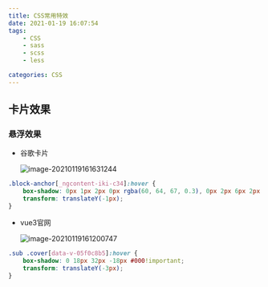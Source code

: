 ```yaml
---
title: CSS常用特效
date: 2021-01-19 16:07:54
tags:
	- CSS
	- sass
	- scss
	- less

categories: CSS
---
```


## 卡片效果

### 悬浮效果

- 谷歌卡片

  ![image-20210119161631244](https://raw.githubusercontent.com/zhangbowen-github/my-gallery/main/img/image-20210119161631244.png)

```css
.block-anchor[_ngcontent-iki-c34]:hover {
    box-shadow: 0px 1px 2px 0px rgba(60, 64, 67, 0.3), 0px 2px 6px 2px rgba(60, 64, 67, 0.15);
    transform: translateY(-1px);
}
```

- vue3官网

  ![image-20210119161200747](https://raw.githubusercontent.com/zhangbowen-github/my-gallery/main/img/image-20210119161200747.png)

```css
.sub .cover[data-v-05f0c8b5]:hover {
    box-shadow: 0 18px 32px -18px #000!important;
    transform: translateY(-3px);
}
```

